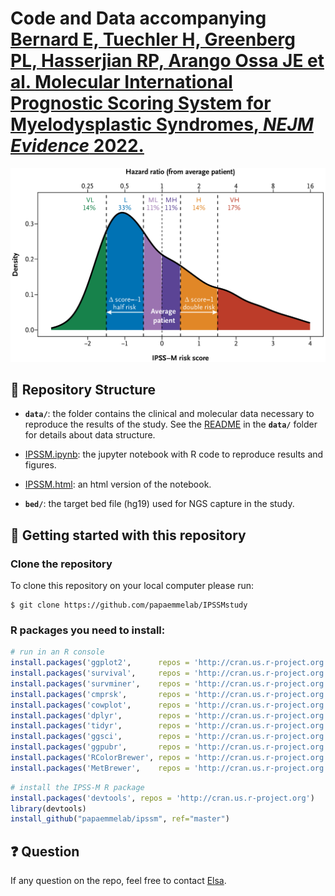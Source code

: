 #  **Code and Data accompanying** [Bernard E, Tuechler H, Greenberg PL, Hasserjian RP, Arango Ossa JE et al. **Molecular International Prognostic Scoring System for Myelodysplastic Syndromes**, *NEJM Evidence* 2022.](https://evidence.nejm.org/doi/full/10.1056/EVIDoa2200008)

![](./density.png)

## :open_file_folder: Repository Structure

- **`data/`**: the folder contains the clinical and molecular data necessary to reproduce the results of the study. See the [README](./data/README.md) in the **`data/`** folder for details about data structure.

- [IPSSM.ipynb](./IPSSM.ipynb): the jupyter notebook with R code to reproduce results and figures.

- [IPSSM.html](./IPSSM.html): an html version of the notebook.

- **`bed/`**: the target bed file (hg19) used for NGS capture in the study.


## :rocket: Getting started with this repository


### Clone the repository

To clone this repository on your local computer please run:

```shell
$ git clone https://github.com/papaemmelab/IPSSMstudy
```


### R packages you need to install:

```R
# run in an R console
install.packages('ggplot2',      repos = 'http://cran.us.r-project.org')
install.packages('survival',     repos = 'http://cran.us.r-project.org')
install.packages('survminer',    repos = 'http://cran.us.r-project.org')
install.packages('cmprsk',       repos = 'http://cran.us.r-project.org')
install.packages('cowplot',      repos = 'http://cran.us.r-project.org')
install.packages('dplyr',        repos = 'http://cran.us.r-project.org')
install.packages('tidyr',        repos = 'http://cran.us.r-project.org')
install.packages('ggsci',        repos = 'http://cran.us.r-project.org')
install.packages('ggpubr',       repos = 'http://cran.us.r-project.org')
install.packages('RColorBrewer', repos = 'http://cran.us.r-project.org')
install.packages('MetBrewer',    repos = 'http://cran.us.r-project.org')
```

```R
# install the IPSS-M R package
install.packages('devtools', repos = 'http://cran.us.r-project.org')
library(devtools)
install_github("papaemmelab/ipssm", ref="master")
```

## :question: Question

If any question on the repo, feel free to contact [Elsa](https://elsab.github.io/).
